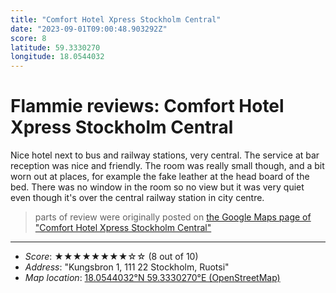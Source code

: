 ```yaml
---
title: "Comfort Hotel Xpress Stockholm Central"
date: "2023-09-01T09:00:48.903292Z"
score: 8
latitude: 59.3330270
longitude: 18.0544032
---
```

# Flammie reviews: Comfort Hotel Xpress Stockholm Central

Nice hotel next to bus and railway stations, very central. The service at
bar reception was nice and friendly. The room was really small though, and
a bit worn out at places, for example the fake leather at the head board
of the bed. There was no window in the room so no view but it was very
quiet even though it's over the central railway station in city centre.

> parts of review were originally posted on [the Google Maps page of
  "Comfort Hotel Xpress Stockholm Central"](https://www.google.com/maps/place//data=!4m2!3m1!1s0x0:0xce03fe3821a0da10)
* * *
- *Score*: ★★★★★★★★☆☆ (8 out of 10)
- *Address*: "Kungsbron 1, 111 22 Stockholm, Ruotsi"
- *Map location*: [18.0544032°N 59.3330270°E (OpenStreetMap)](https://www.openstreetmap.org/?mlat=59.3330270&mlon=18.0544032&zoom=12)
